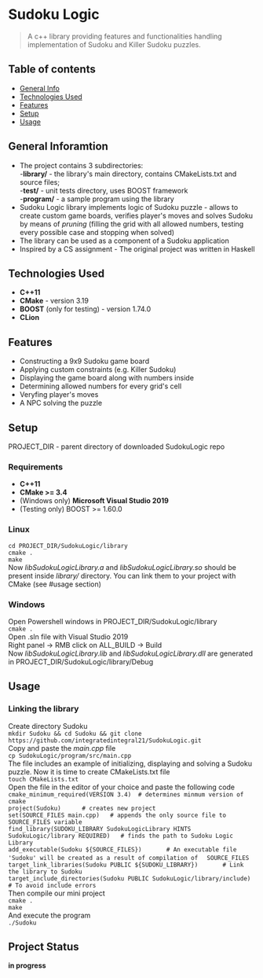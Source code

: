# Sudoku Logic
> A c++ library providing features and functionalities handling implementation of Sudoku and Killer Sudoku puzzles.
 ## Table of contents
 * [General Info](#general-information)
 * [Technologies Used](#technologies-used)
 * [Features](#features)
 * [Setup](#setup)
 * [Usage](#usage)
 ## General Inforamtion
  - The project contains 3 subdirectories: <br/>
    -**library/** - the library's main directory, contains CMakeLists.txt and source files;<br/>
    -**test/** - unit tests directory, uses BOOST framework<br/>
    -**program/** - a sample program using the library<br/>
  - Sudoku Logic library implements logic of Sudoku puzzle - allows to create custom game boards, verifies player's moves and solves Sudoku by means of *pruning* (filling the grid with all allowed numbers, testing every possible case and stopping when solved)<br/>
  - The library can be used as a component of a Sudoku application<br/>
  - Inspired by a CS assignment - The original project was written in Haskell <br/>
 ## Technologies Used
  - **C++11**
  - **CMake** - version 3.19
  - **BOOST** (only for testing) - version 1.74.0
  - **CLion**
 ## Features
  - Constructing a 9x9 Sudoku game board
  - Applying custom constraints (e.g. Killer Sudoku)
  - Displaying the game board along with numbers inside
  - Determining allowed numbers for every grid's cell
  - Veryfing player's moves
  - A NPC solving the puzzle
 ## Setup   
  PROJECT_DIR - parent directory of downloaded SudokuLogic repo
  ### Requirements 
   - **C++11**
   - **CMake >= 3.4**
   - (Windows only) **Microsoft Visual Studio 2019**
   - (Testing only) BOOST >= 1.60.0
  ### Linux 
  `cd PROJECT_DIR/SudokuLogic/library`<br/>
  `cmake .`<br/>
  `make`<br/>
  Now *libSudokuLogicLibrary.a* and *libSudokuLogicLibrary.so* should be present inside *library/* directory. You can link them to your project with CMake (see #usage section)
  ### Windows
  Open Powershell windows in PROJECT_DIR/SudokuLogic/library<br/>
  `cmake .`<br/>
  Open .sln file with Visual Studio 2019<br/>
  Right panel -> RMB click on ALL_BUILD -> Build<br/>
  Now *libSudokuLogicLibrary.lib* and *libSudokuLogicLibrary.dll* are generated in PROJECT_DIR/SudokuLogic/library/Debug<br/>
 ## Usage
  ### Linking the library
  Create directory Sudoku<br/>
  `mkdir Sudoku && cd Sudoku && git clone https://github.com/integratedintegral21/SudokuLogic.git` <br/>
  Copy and paste the *main.cpp* file<br/>
  `cp SudokuLogic/program/src/main.cpp`<br/>
  The file includes an example of initializing, displaying and solving a Sudoku puzzle. Now it is time to create CMakeLists.txt file<br/>
  `touch CMakeLists.txt`<br/>
  Open the file in the editor of your choice and paste the following code<br/>
  `cmake_minimum_required(VERSION 3.4)	# determines minmum version of cmake	`<br/>
  `project(Sudoku)		# creates new project  `<br/>
  `set(SOURCE_FILES main.cpp)	# appends the only source file to SOURCE_FILES variable  `<br/>
  `find_library(SUDOKU_LIBRARY SudokuLogicLibrary HINTS SudokuLogic/library REQUIRED)	# finds the path to Sudoku Logic`  
  `Library `<br/>
  `add_executable(Sudoku ${SOURCE_FILES})		# An executable file 'Sudoku' will be created as a result of compilation of  `
  `SOURCE_FILES`<br/>
  `target_link_libraries(Sudoku PUBLIC ${SUDOKU_LIBRARY})		# Link the library to Sudoku`<br/>
  `target_include_directories(Sudoku PUBLIC SudokuLogic/library/include)		# To avoid include errors`<br/>
  Then compile our mini project<br/>
  `cmake .`<br/>
  `make`<br/>
  And execute the program<br/>
  `./Sudoku`<br/>
 ## Project Status
  __in progress__
 